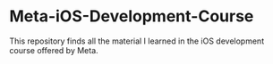 # Meta-iOS-Development-Course

This repository finds all the material I learned in the iOS development course offered by Meta.

